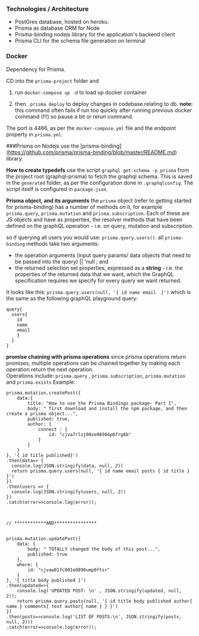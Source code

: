 ### Technologies / Architecture
- PostGres database, hosted on heroku.  
- Prisma as database ORM for Node
- Prisma-binding nodejs library for the application's backend client 
- Prisma CLI for the schema file generation on terminal

### Docker
Dependency for Prisma.  

CD into the `prisma-project` folder and 
1) run `docker-compose up -d` to load up docker container

2) then ` prisma deploy` to deploy changes in codebase relating to db.  __note:__ this command often fails if run too quickly after running previous docker command (!!!) so pause a bit or rerun command.
 
The port is 4466, as per the `docker-compose.yml` file and the endpoint property in `prisma.yml`.


###Prisma on Nodejs 
use the [prisma-binding] (https://github.com/prisma/prisma-binding/blob/master/README.md) library.

__How to create typedefs__
use the script `graphql get-schema -p prisma` from the project root (graphql-prisma) to fetch the graphql schema.  This is saved in the `generated` folder, as per the configuration done in `.graphqlconfig`.  The script itself is configured in `package.json`.

__Prisma object, and its arguments__
the `prisma` object (refer to getting started for prisma-binding) has a number of methods on it, for example `prisma.query`, `prisma.mutation` and `prisma.subscription`.  Each of these are JS objects and have as properties, the resolver methods that have been defined on the graphQL operation - i.e. on query, mutation and subscription.

so if querying all users you would use: `prisma.query.users()`. all `prisma-binding` methods take two arguments:
- the operation arguments (input query params/  data objects that need to be passed into the query) || 'null ; and
- the returned selection set properties, expressed as a __string__ - i.e. the properties of the returned data that we want, which the GraphQL specification requires we specify for every query we want returned.

It looks like this:  `prisma.query.users(null, '{ id name email  }')`  which is the same as the following graphQL playground query:
```
query{
  users{
    id
    name
    email
    }
  }
}
```


__promise chaining with prisma operations__
since prisma operations return promises, multiple operations can be chained together by making each operation return the next operation.  
Operations include:  `prisma.query` , `prisma.subscription`, `prisma.mutation` and `prisma.exists`
Example:

```
prisma.mutation.createPost({
    data:{
        title: "How to use the Prisma Bindings package- Part I",
        body: " first download and install the npm package, and then create a prisma object...",
        published: true,
        author: {
            connect : {
                id: "cjva7rlzj00ze08904p6frg6b"
            } 
        }
    }
}, '{ id title published}')
.then(data=> { 
  console.log(JSON.stringify(data, null, 2))
  return prisma.query.users(null, '{ id name email posts { id title } }')
})
.then(users => {
  console.log(JSON.stringify(users, null, 2))
})
.catch(error=>console.log(error));



// ************AND****************


prisma.mutation.updatePost({
    data: {
        body: " TOTALLY changed the body of this post...",
        published: true
    },
    where: {
        id: "cjvaw01fc001e0890ump0ftsr"
    }
}, '{ title body published }')
.then(updated=>{
    console.log('UPDATED POST: \n' , JSON.stringify(updated, null, 2));
    return prisma.query.posts(null, '{ id title body published author{ name } comments{ text author{ name } } }')
})
.then(posts=>console.log('LIST OF POSTS:\n', JSON.stringify(posts, null, 2)))
.catch(error=>console.log(error));

```